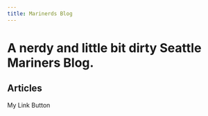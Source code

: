 ```yaml
---
title: Marinerds Blog
---
```


# A nerdy and little bit dirty Seattle Mariners Blog. 

## Articles

<LinkButton url='/pages/introduction.md'>
  My Link Button
</LinkButton>
